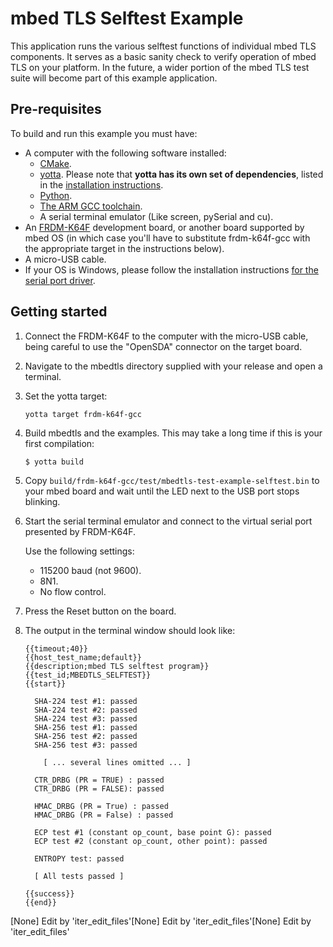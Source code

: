 # mbed TLS Selftest Example

This application runs the various selftest functions of individual mbed TLS components. It serves as a basic sanity check to verify operation of mbed TLS on your platform. In the future, a wider portion of the mbed TLS test suite will become part of this example application.

## Pre-requisites

To build and run this example you must have:

* A computer with the following software installed:
  * [CMake](http://www.cmake.org/download/).
  * [yotta](https://github.com/ARMmbed/yotta). Please note that **yotta has its own set of dependencies**, listed in the [installation instructions](http://armmbed.github.io/yotta/#installing-on-windows).
  * [Python](https://www.python.org/downloads/).
  * [The ARM GCC toolchain](https://launchpad.net/gcc-arm-embedded).
  * A serial terminal emulator (Like screen, pySerial and cu).
* An [FRDM-K64F](http://developer.mbed.org/platforms/FRDM-K64F/) development board, or another board supported by mbed OS (in which case you'll have to substitute frdm-k64f-gcc with the appropriate target in the instructions below).
* A micro-USB cable.
* If your OS is Windows, please follow the installation instructions [for the serial port driver](https://developer.mbed.org/handbook/Windows-serial-configuration).

## Getting started

1. Connect the FRDM-K64F to the computer with the micro-USB cable, being careful to use the "OpenSDA" connector on the target board.

2. Navigate to the mbedtls directory supplied with your release and open a terminal.

3. Set the yotta target:

    ```
    yotta target frdm-k64f-gcc
    ```

4. Build mbedtls and the examples. This may take a long time if this is your first compilation:

    ```
    $ yotta build
    ```

5. Copy `build/frdm-k64f-gcc/test/mbedtls-test-example-selftest.bin` to your mbed board and wait until the LED next to the USB port stops blinking.

6. Start the serial terminal emulator and connect to the virtual serial port presented by FRDM-K64F. 

	Use the following settings:

	* 115200 baud (not 9600).
	* 8N1.
	* No flow control. 

7. Press the Reset button on the board.

8. The output in the terminal window should look like:

    ```
    {{timeout;40}}
    {{host_test_name;default}}
    {{description;mbed TLS selftest program}}
    {{test_id;MBEDTLS_SELFTEST}}
    {{start}}

      SHA-224 test #1: passed
      SHA-224 test #2: passed
      SHA-224 test #3: passed
      SHA-256 test #1: passed
      SHA-256 test #2: passed
      SHA-256 test #3: passed

        [ ... several lines omitted ... ]

      CTR_DRBG (PR = TRUE) : passed
      CTR_DRBG (PR = FALSE): passed

      HMAC_DRBG (PR = True) : passed
      HMAC_DRBG (PR = False) : passed

      ECP test #1 (constant op_count, base point G): passed
      ECP test #2 (constant op_count, other point): passed

      ENTROPY test: passed

      [ All tests passed ]

    {{success}}
    {{end}}
    ```
[None] Edit by 'iter_edit_files'[None] Edit by 'iter_edit_files'[None] Edit by 'iter_edit_files'